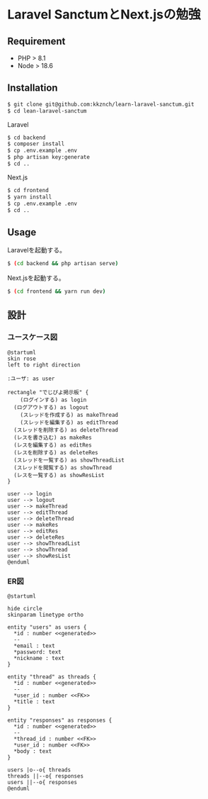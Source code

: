 # Laravel SanctumとNext.jsの勉強

## Requirement
- PHP > 8.1
- Node > 18.6

## Installation
```sh
$ git clone git@github.com:kkznch/learn-laravel-sanctum.git
$ cd lean-laravel-sanctum
```

Laravel
```sh
$ cd backend
$ composer install
$ cp .env.example .env
$ php artisan key:generate
$ cd ..
```

Next.js
```sh
$ cd frontend 
$ yarn install
$ cp .env.example .env
$ cd ..
```

## Usage
Laravelを起動する。
```sh
$ (cd backend && php artisan serve)
```

Next.jsを起動する。
```sh
$ (cd frontend && yarn run dev)
```

## 設計
### ユースケース図
```plantuml
@startuml
skin rose
left to right direction

:ユーザ: as user

rectangle "でじぴよ掲示板" {
	(ログインする) as login
  (ログアウトする) as logout
	(スレッドを作成する) as makeThread
	(スレッドを編集する) as editThread
  (スレッドを削除する) as deleteThread
  (レスを書き込む) as makeRes
  (レスを編集する) as editRes
  (レスを削除する) as deleteRes
  (スレッドを一覧する) as showThreadList
  (スレッドを閲覧する) as showThread
  (レスを一覧する) as showResList
}

user --> login
user --> logout
user --> makeThread
user --> editThread
user --> deleteThread
user --> makeRes
user --> editRes
user --> deleteRes
user --> showThreadList
user --> showThread
user --> showResList
@enduml
```

### ER図
```plantuml
@startuml

hide circle
skinparam linetype ortho

entity "users" as users {
  *id : number <<generated>>
  --
  *email : text
  *password: text
  *nickname : text
}

entity "thread" as threads {
  *id : number <<generated>>
  --
  *user_id : number <<FK>>
  *title : text
}

entity "responses" as responses {
  *id : number <<generated>>
  --
  *thread_id : number <<FK>>
  *user_id : number <<FK>>
  *body : text
}

users |o--o{ threads
threads ||--o{ responses
users ||--o{ responses
@enduml
```
